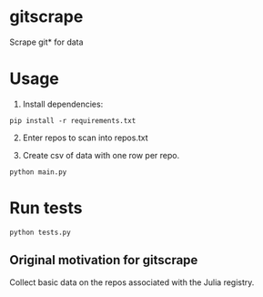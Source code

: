 # gitscrape
Scrape git* for data

# Usage

1. Install dependencies:

```pip install -r requirements.txt```

2. Enter repos to scan into repos.txt

3. Create csv of data with one row per repo.

```python main.py```

# Run tests

```python tests.py```

## Original motivation for gitscrape

Collect basic data on the repos associated with the Julia registry.
